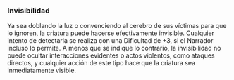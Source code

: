 ### Invisibilidad
Ya sea doblando la luz o convenciendo al cerebro de sus víctimas para que lo ignoren, la criatura puede hacerse efectivamente invisible. Cualquier intento de detectarla se realiza con una Dificultad de +3, si el Narrador incluso lo permite. A menos que se indique lo contrario, la invisibilidad no puede ocultar interacciones evidentes o actos violentos, como ataques directos, y cualquier acción de este tipo hace que la criatura sea inmediatamente visible.